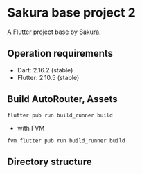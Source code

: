 # Sakura base project 2

A Flutter project base by Sakura.

## Operation requirements

- Dart: 2.16.2 (stable)
- Flutter: 2.10.5 (stable)

## Build AutoRouter, Assets

```
flutter pub run build_runner build
```

- with FVM

```
fvm flutter pub run build_runner build
```

## Directory structure